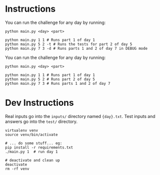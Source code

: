 # Instructions

You can run the challenge for any day by running:
```
python main.py <day> <part>

python main.py 1 1 # Runs part 1 of day 1
python main.py 5 2 -t # Runs the tests for part 2 of day 5
python main.py 7 3 -d # Runs parts 1 and 2 of day 7 in DEBUG mode
```

You can run the challenge for any day by running:
```
python main.py <day> <part>

python main.py 1 1 # Runs part 1 of day 1
python main.py 5 2 # Runs part 2 of day 5
python main.py 7 3 # Runs parts 1 and 2 of day 7
```


# Dev Instructions

Real inputs go into the `inputs/` directory named `{day}.txt`.
Test inputs and answers go into the `test/` directory.


```
virtualenv venv
source venv/bin/activate

# ... do some stuff... eg:
pip install -r requirements.txt
./main.py 1  # run day 1

# deactivate and clean up
deactivate
rm -rf venv
```
